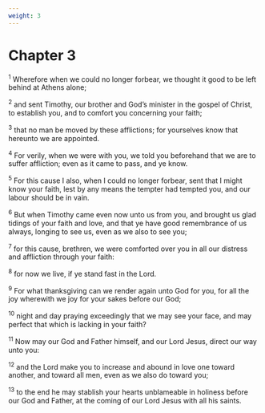 ```yaml
---
weight: 3
---
```


# Chapter 3

<sup>1</sup> Wherefore when we could no longer forbear, we thought it good to be left behind at Athens alone; 

<sup>2</sup> and sent Timothy, our brother and God’s minister in the gospel of Christ, to establish you, and to comfort you concerning your faith; 

<sup>3</sup> that no man be moved by these afflictions; for yourselves know that hereunto we are appointed. 

<sup>4</sup> For verily, when we were with you, we told you beforehand that we are to suffer affliction; even as it came to pass, and ye know. 

<sup>5</sup> For this cause I also, when I could no longer forbear, sent that I might know your faith, lest by any means the tempter had tempted you, and our labour should be in vain. 

<sup>6</sup> But when Timothy came even now unto us from you, and brought us glad tidings of your faith and love, and that ye have good remembrance of us always, longing to see us, even as we also to see you; 

<sup>7</sup> for this cause, brethren, we were comforted over you in all our distress and affliction through your faith: 

<sup>8</sup> for now we live, if ye stand fast in the Lord. 

<sup>9</sup> For what thanksgiving can we render again unto God for you, for all the joy wherewith we joy for your sakes before our God; 

<sup>10</sup> night and day praying exceedingly that we may see your face, and may perfect that which is lacking in your faith? 

<sup>11</sup> Now may our God and Father himself, and our Lord Jesus, direct our way unto you: 

<sup>12</sup> and the Lord make you to increase and abound in love one toward another, and toward all men, even as we also do toward you; 

<sup>13</sup> to the end he may stablish your hearts unblameable in holiness before our God and Father, at the coming of our Lord Jesus with all his saints. 


